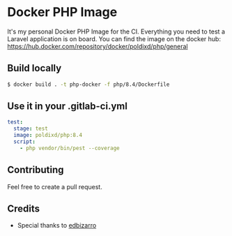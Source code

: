 # Docker PHP Image

It's my personal Docker PHP Image for the CI. Everything you need to test a Laravel application is on board. You can find the image on the docker hub: https://hub.docker.com/repository/docker/poldixd/php/general

## Build locally

```bash
$ docker build . -t php-docker -f php/8.4/Dockerfile
```

## Use it in your .gitlab-ci.yml

```yml
test:
  stage: test
  image: poldixd/php:8.4
  script:
    - php vendor/bin/pest --coverage
```

## Contributing

Feel free to create a pull request.

## Credits

- Special thanks to [edbizarro](https://github.com/edbizarro)